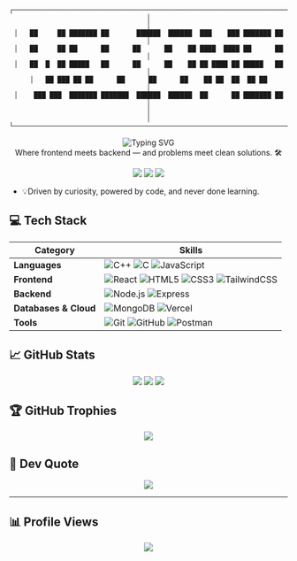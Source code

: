 <div align="center">

```
┌───────────────────────────────────────────────────────────────────────────────┐
│                                                                               │
│   ██     ██ ███████ ██       ██████  ██████  ███    ███ ███████ ██          │
│   ██     ██ ██      ██      ██      ██    ██ ████  ████ ██      ██          │
│   ██  █  ██ █████   ██      ██      ██    ██ ██ ████ ██ █████   ██          │
│   ██ ███ ██ ██      ██      ██      ██    ██ ██  ██  ██ ██                  │
│    ███ ███  ███████ ███████  ██████  ██████  ██      ██ ███████ ██          │
│                                                                               │
└───────────────────────────────────────────────────────────────────────────────┘
```

</div>
<div align="center">
  <img src="https://readme-typing-svg.herokuapp.com?font=Fira+Code&size=30&duration=4000&pause=1000&color=F5F5F5&background=00000000&center=true&vCenter=true&width=800&lines=Hey%2C+I'm+Vidhi+Singh+Parihar;Full+Stack+Developer+%7C+Tech+Explorer;Problem+Solver+%7C+Lifelong+Learner" alt="Typing SVG"/>
</div>

<div align="center">
  Where frontend meets backend — and problems meet clean solutions. 🛠️
</div>

<p align="center">
  <a href="https://www.linkedin.com/in/vidhi-singh-16bb32302"><img src="https://img.shields.io/badge/LinkedIn-%230077B5.svg?logo=linkedin&logoColor=white" /></a>
  <a href="mailto:vidhi.singh.parihar.2711@gmail.com"><img src="https://img.shields.io/badge/Email-D14836?logo=gmail&logoColor=white" /></a>
  <img src="https://komarev.com/ghpvc/?username=Vidhisingh-1&label=Profile%20views&color=0e75b6&style=flat" />
</p>

- 💡Driven by curiosity, powered by code, and never done learning.

## 💻 Tech Stack

| Category | Skills |
|----------|--------|
| **Languages** | ![C++](https://img.shields.io/badge/C%2B%2B-%2300599C.svg?style=for-the-badge&logo=c%2B%2B&logoColor=white) ![C](https://img.shields.io/badge/C-%2300599C.svg?style=for-the-badge&logo=c&logoColor=white) ![JavaScript](https://img.shields.io/badge/JavaScript-%23323330.svg?style=for-the-badge&logo=javascript&logoColor=%23F7DF1E) |
| **Frontend** | ![React](https://img.shields.io/badge/React-%2320232a.svg?style=for-the-badge&logo=react&logoColor=%2361DAFB) ![HTML5](https://img.shields.io/badge/HTML5-%23E34F26.svg?style=for-the-badge&logo=html5&logoColor=white) ![CSS3](https://img.shields.io/badge/CSS3-%231572B6.svg?style=for-the-badge&logo=css3&logoColor=white) ![TailwindCSS](https://img.shields.io/badge/TailwindCSS-%2338B2AC.svg?style=for-the-badge&logo=tailwind-css&logoColor=white) |
| **Backend** | ![Node.js](https://img.shields.io/badge/Node.js-%23339933.svg?style=for-the-badge&logo=node.js&logoColor=white) ![Express](https://img.shields.io/badge/Express.js-%23000000.svg?style=for-the-badge&logo=express&logoColor=white) |
| **Databases & Cloud** | ![MongoDB](https://img.shields.io/badge/MongoDB-%2347A248.svg?style=for-the-badge&logo=mongodb&logoColor=white)  ![Vercel](https://img.shields.io/badge/Vercel-%23000000.svg?style=for-the-badge&logo=vercel&logoColor=white) |
| **Tools** | ![Git](https://img.shields.io/badge/Git-%23F05032.svg?style=for-the-badge&logo=git&logoColor=white) ![GitHub](https://img.shields.io/badge/GitHub-%23181717.svg?style=for-the-badge&logo=github&logoColor=white) ![Postman](https://img.shields.io/badge/Postman-%23FF6C37.svg?style=for-the-badge&logo=postman&logoColor=white) |

## 📈 GitHub Stats

<p align="center">
  <img src="https://github-readme-stats.vercel.app/api?username=Vidhisingh-1&theme=dark&hide_border=false" />
  <img src="https://nirzak-streak-stats.vercel.app/?user=Vidhisingh-1&theme=dark&hide_border=false" />
  <img src="https://github-readme-stats.vercel.app/api/top-langs/?username=Vidhisingh-1&theme=dark&hide_border=false&layout=compact" />
</p>

## 🏆 GitHub Trophies

<p align="center">
  <img src="https://github-profile-trophy.vercel.app/?username=Vidhisingh-1&theme=radical&no-frame=false&no-bg=true&margin-w=4" />
</p>

## 💬 Dev Quote

<p align="center">
  <img src="https://quotes-github-readme.vercel.app/api?type=horizontal&theme=radical" />
</p>

---

## 📊 Profile Views

<p align="center">
  <img src="https://visitcount.itsvg.in/api?id=Vidhisingh-1&icon=0&color=0" />
</p>
